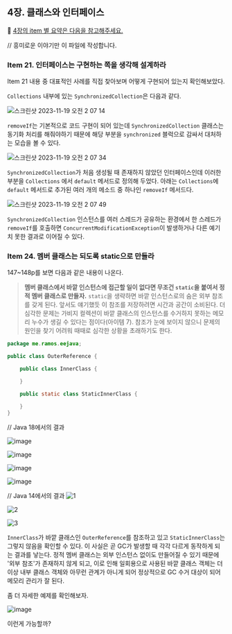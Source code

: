 ## 4장. 클래스와 인터페이스
📌 [4장의 item 별 요약은 다음을 참고해주세요.](https://github.com/alanhakhyeonsong/LetsReadBooks/tree/master/Effective%20Java%203E/contents/chapter04)

// 흥미로운 이야기만 이 파일에 작성합니다.

### Item 21. 인터페이스는 구현하는 쪽을 생각해 설계하라
Item 21 내용 중 대표적인 사례를 직접 찾아보며 어떻게 구현되어 있는지 확인해보았다.

`Collections` 내부에 있는 `SynchronizedCollection`은 다음과 같다.

![스크린샷 2023-11-19 오전 2 07 14](https://github.com/alanhakhyeonsong/LetsReadBooks/assets/60968342/fdd5da72-0b96-4d56-bd7d-7d21bb36ea71)

`removeIf`는 기본적으로 코드 구현이 되어 있는데 `SynchronizedCollection` 클래스는 동기화 처리를 해줘야하기 때문에 해당 부분을 `synchronized` 블럭으로 감싸서 대처하는 모습을 볼 수 있다.

![스크린샷 2023-11-19 오전 2 07 34](https://github.com/alanhakhyeonsong/LetsReadBooks/assets/60968342/a9ad783e-ba93-42ce-abc1-8f2e85e270fe)

`SynchronizedCollection`가 처음 생성될 때 존재하지 않았던 인터페이스인데 이러한 부분을 `Collections` 에서 `default` 메서드로 정의해 두었다. 아래는 `Collections`에 `default` 메서드로 추가된 여러 개의 메소드 중 하나인 `removeIf` 메서드다.

![스크린샷 2023-11-19 오전 2 07 49](https://github.com/alanhakhyeonsong/LetsReadBooks/assets/60968342/8ccc21b6-49f3-47e3-9911-af67c7c9268a)

`SynchronizedCollection` 인스턴스를 여러 스레드가 공유하는 환경에서 한 스레드가 `removeIf`를 호출하면 `ConcurrentModificationException`이 발생하거나 다른 예기치 못한 결과로 이어질 수 있다.

### Item 24. 멤버 클래스는 되도록 static으로 만들라

147~148p를 보면 다음과 같은 내용이 나온다.

> **멤버 클래스에서 바깥 인스턴스에 접근할 일이 없다면 무조건 `static`을 붙여서 정적 멤버 클래스로 만들자.** `static`을 생략하면 바깥 인스턴스로의 숨은 외부 참조를 갖게 된다. 앞서도 얘기했듯 이 참조를 저장하려면 시간과 공간이 소비된다. 더 심각한 문제는 가비지 컬렉션이 바깥 클래스의 인스턴스를 수거하지 못하는 메모리 누수가 생길 수 있다는 점이다(아이템 7). 참조가 눈에 보이지 않으니 문제의 원인을 찾기 어려워 때때로 심각한 상황을 초래하기도 한다.

```java
package me.ramos.eejava;

public class OuterReference {

    public class InnerClass {

    }

    public static class StaticInnerClass {

    }
}
```

// Java 18에서의 결과

![image](https://github.com/alanhakhyeonsong/LetsReadBooks/assets/60968342/f24756c1-9808-4b8e-91e2-5df6a9d31578)

![image](https://github.com/alanhakhyeonsong/LetsReadBooks/assets/60968342/3c35b7f8-e390-4a8e-97b6-809af3eefa2b)

![image](https://github.com/alanhakhyeonsong/LetsReadBooks/assets/60968342/ddc6d5d1-5e30-45e2-bdfa-693b8309967b)

![image](https://github.com/alanhakhyeonsong/LetsReadBooks/assets/60968342/0f801afd-dddc-492b-ae3a-b777f7143caa)

// Java 14에서의 결과
![1](https://github.com/alanhakhyeonsong/LetsReadBooks/assets/60968342/d362cf15-75a0-48f1-89b1-536d9c87fbf1)

![2](https://github.com/alanhakhyeonsong/LetsReadBooks/assets/60968342/aeff6d11-7be1-464d-9aa9-1e04058ba632)

![3](https://github.com/alanhakhyeonsong/LetsReadBooks/assets/60968342/97063400-2b89-458f-b138-37ceb891d0b2)

`InnerClass`가 바깥 클래스인 `OuterReference`를 참조하고 있고 `StaticInnerClass`는 그렇지 않음을 확인할 수 있다. 이 사실은 곧 GC가 발생할 때 각각 다르게 동작하게 되는 결과를 낳는다. 정적 멤버 클래스는 외부 인스턴스 없이도 만들어질 수 있기 때문에 '외부 참조'가 존재하지 않게 되고, 이로 인해 일회용으로 사용된 바깥 클래스 객체는 더이상 내부 클래스 객체와 아무런 관계가 아니게 되어 정상적으로 GC 수거 대상이 되어 메모리 관리가 잘 된다.

좀 더 자세한 예제를 확인해보자.

![image](https://github.com/alanhakhyeonsong/LetsReadBooks/assets/60968342/3420d016-afb7-45d1-ab8a-0d23bcc90b49)

이런게 가능할까?